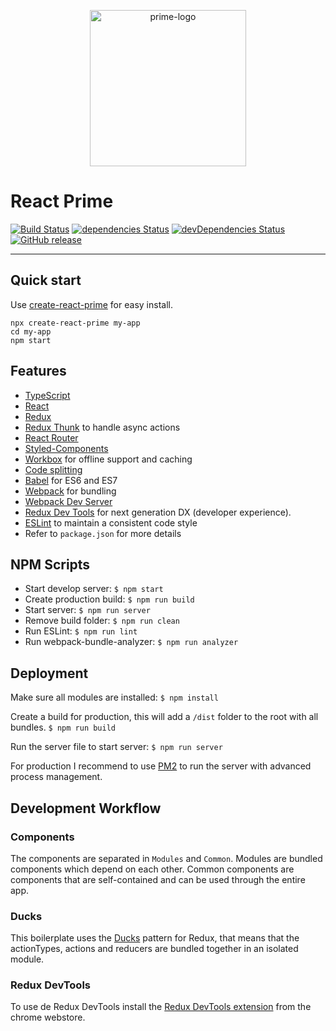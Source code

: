 <p align="center">
  <img src="https://github.com/react-prime/react-prime/blob/master/src/static/images/prime-logo.png" alt="prime-logo" width="250px" />
</p>

# React Prime
[![Build Status](https://travis-ci.org/react-prime/react-prime.svg?branch=master)](https://travis-ci.org/react-prime/react-prime)
[![dependencies Status](https://david-dm.org/react-prime/react-prime/status.svg)](https://david-dm.org/react-prime/react-prime)
[![devDependencies Status](https://david-dm.org/react-prime/react-prime/dev-status.svg)](https://david-dm.org/react-prime/react-prime?type=dev)
[![GitHub release](https://img.shields.io/github/release/react-prime/react-prime.svg)](https://github.com/react-prime/react-prime)

---

## Quick start
Use [create-react-prime](https://www.npmjs.com/package/create-react-prime) for easy install.
```
npx create-react-prime my-app
cd my-app
npm start
```

## Features
* [TypeScript](https://www.typescriptlang.org/)
* [React](https://reactjs.org/)
* [Redux](https://redux.js.org/)
* [Redux Thunk](https://github.com/gaearon/redux-thunk) to handle async actions
* [React Router](https://reacttraining.com/react-router/)
* [Styled-Components](https://www.styled-components.com)
* [Workbox](https://developers.google.com/web/tools/workbox/) for offline support and caching
* [Code splitting](https://reactjs.org/docs/code-splitting.html)
* [Babel](http://babeljs.io) for ES6 and ES7
* [Webpack](https://webpack.js.org/) for bundling
* [Webpack Dev Server](https://github.com/webpack/webpack-dev-server)
* [Redux Dev Tools](https://github.com/gaearon/redux-devtools) for next generation DX (developer experience).
* [ESLint](http://eslint.org) to maintain a consistent code style
* Refer to `package.json` for more details

## NPM Scripts
* Start develop server: `$ npm start`
* Create production build: `$ npm run build`
* Start server: `$ npm run server`
* Remove build folder: `$ npm run clean`
* Run ESLint: `$ npm run lint`
* Run webpack-bundle-analyzer: `$ npm run analyzer`

## Deployment
Make sure all modules are installed:
`$ npm install`

Create a build for production, this will add a `/dist` folder to the root with all bundles.
`$ npm run build`

Run the server file to start server:
`$ npm run server`

For production I recommend to use [PM2](http://pm2.keymetrics.io/) to run the server with advanced process management.

## Development Workflow
### Components
The components are separated in `Modules` and `Common`. Modules are bundled components which depend on each other. Common components are components that are self-contained and can be used through the entire app.

### Ducks
This boilerplate uses the [Ducks](https://github.com/erikras/ducks-modular-redux) pattern for Redux, that means that the actionTypes, actions and reducers are bundled together in an isolated module.

### Redux DevTools
To use de Redux DevTools install the [Redux DevTools extension](https://chrome.google.com/webstore/detail/redux-devtools/lmhkpmbekcpmknklioeibfkpmmfibljd) from the chrome webstore.

